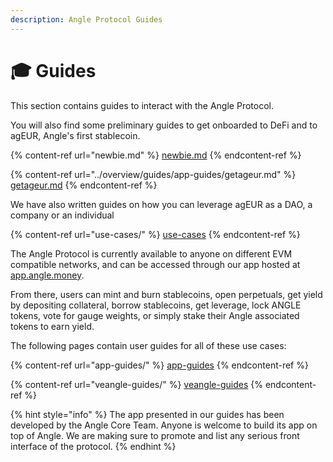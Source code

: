 ```yaml
---
description: Angle Protocol Guides
---
```


# 🎓 Guides

This section contains guides to interact with the Angle Protocol.

You will also find some preliminary guides to get onboarded to DeFi and to agEUR, Angle's first stablecoin.

{% content-ref url="newbie.md" %}
[newbie.md](newbie.md)
{% endcontent-ref %}

{% content-ref url="../overview/guides/app-guides/getageur.md" %}
[getageur.md](/guides/app-guides/getageur.md)
{% endcontent-ref %}

We have also written guides on how you can leverage agEUR as a DAO, a company or an individual

{% content-ref url="use-cases/" %}
[use-cases](use-cases/)
{% endcontent-ref %}

The Angle Protocol is currently available to anyone on different EVM compatible networks, and can be accessed through our app hosted at [app.angle.money](https://app.angle.money/).

From there, users can mint and burn stablecoins, open perpetuals, get yield by depositing collateral, borrow stablecoins, get leverage, lock ANGLE tokens, vote for gauge weights, or simply stake their Angle associated tokens to earn yield.

The following pages contain user guides for all of these use cases:

{% content-ref url="app-guides/" %}
[app-guides](app-guides/)
{% endcontent-ref %}

{% content-ref url="veangle-guides/" %}
[veangle-guides](veangle-guides/)
{% endcontent-ref %}

{% hint style="info" %}
The app presented in our guides has been developed by the Angle Core Team. Anyone is welcome to build its app on top of Angle. We are making sure to promote and list any serious front interface of the protocol.
{% endhint %}
